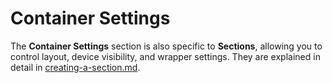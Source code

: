 # Container Settings

The **Container Settings** section is also specific to **Sections**, allowing you to control layout, device visibility, and wrapper settings. They are explained in detail in [creating-a-section.md](../creating-template-parts/creating-a-section.md "mention").
